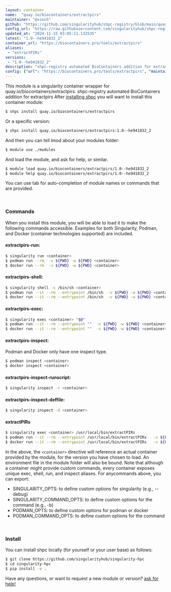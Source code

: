 ```yaml
---
layout: container
name:  "quay.io/biocontainers/extractpirs"
maintainer: "@vsoch"
github: "https://github.com/singularityhub/shpc-registry/blob/main/quay.io/biocontainers/extractpirs/container.yaml"
config_url: "https://raw.githubusercontent.com/singularityhub/shpc-registry/main/quay.io/biocontainers/extractpirs/container.yaml"
updated_at: "2024-11-15 03:05:11.132535"
latest: "1.0--he941832_2"
container_url: "https://biocontainers.pro/tools/extractpirs"
aliases:
 - "extractPIRs"
versions:
 - "1.0--he941832_2"
description: "shpc-registry automated BioContainers addition for extractpirs"
config: {"url": "https://biocontainers.pro/tools/extractpirs", "maintainer": "@vsoch", "description": "shpc-registry automated BioContainers addition for extractpirs", "latest": {"1.0--he941832_2": "sha256:452c858fcfbf32530ec4dfa98350f4db9cac4ec1b799cfd98f168383260eb22e"}, "tags": {"1.0--he941832_2": "sha256:452c858fcfbf32530ec4dfa98350f4db9cac4ec1b799cfd98f168383260eb22e"}, "docker": "quay.io/biocontainers/extractpirs", "aliases": {"extractPIRs": "/usr/local/bin/extractPIRs"}}
---
```


This module is a singularity container wrapper for quay.io/biocontainers/extractpirs.
shpc-registry automated BioContainers addition for extractpirs
After [installing shpc](#install) you will want to install this container module:


```bash
$ shpc install quay.io/biocontainers/extractpirs
```

Or a specific version:

```bash
$ shpc install quay.io/biocontainers/extractpirs:1.0--he941832_2
```

And then you can tell lmod about your modules folder:

```bash
$ module use ./modules
```

And load the module, and ask for help, or similar.

```bash
$ module load quay.io/biocontainers/extractpirs/1.0--he941832_2
$ module help quay.io/biocontainers/extractpirs/1.0--he941832_2
```

You can use tab for auto-completion of module names or commands that are provided.

<br>

### Commands

When you install this module, you will be able to load it to make the following commands accessible.
Examples for both Singularity, Podman, and Docker (container technologies supported) are included.

#### extractpirs-run:

```bash
$ singularity run <container>
$ podman run --rm  -v ${PWD} -w ${PWD} <container>
$ docker run --rm  -v ${PWD} -w ${PWD} <container>
```

#### extractpirs-shell:

```bash
$ singularity shell -s /bin/sh <container>
$ podman run --it --rm --entrypoint /bin/sh  -v ${PWD} -w ${PWD} <container>
$ docker run --it --rm --entrypoint /bin/sh  -v ${PWD} -w ${PWD} <container>
```

#### extractpirs-exec:

```bash
$ singularity exec <container> "$@"
$ podman run --it --rm --entrypoint ""  -v ${PWD} -w ${PWD} <container> "$@"
$ docker run --it --rm --entrypoint ""  -v ${PWD} -w ${PWD} <container> "$@"
```

#### extractpirs-inspect:

Podman and Docker only have one inspect type.

```bash
$ podman inspect <container>
$ docker inspect <container>
```

#### extractpirs-inspect-runscript:

```bash
$ singularity inspect -r <container>
```

#### extractpirs-inspect-deffile:

```bash
$ singularity inspect -d <container>
```


#### extractPIRs

```bash
$ singularity exec <container> /usr/local/bin/extractPIRs
$ podman run --it --rm --entrypoint /usr/local/bin/extractPIRs   -v ${PWD} -w ${PWD} <container> -c " $@"
$ docker run --it --rm --entrypoint /usr/local/bin/extractPIRs   -v ${PWD} -w ${PWD} <container> -c " $@"
```



In the above, the `<container>` directive will reference an actual container provided
by the module, for the version you have chosen to load. An environment file in the
module folder will also be bound. Note that although a container
might provide custom commands, every container exposes unique exec, shell, run, and
inspect aliases. For anycommands above, you can export:

 - SINGULARITY_OPTS: to define custom options for singularity (e.g., --debug)
 - SINGULARITY_COMMAND_OPTS: to define custom options for the command (e.g., -b)
 - PODMAN_OPTS: to define custom options for podman or docker
 - PODMAN_COMMAND_OPTS: to define custom options for the command

<br>

### Install

You can install shpc locally (for yourself or your user base) as follows:

```bash
$ git clone https://github.com/singularityhub/singularity-hpc
$ cd singularity-hpc
$ pip install -e .
```

Have any questions, or want to request a new module or version? [ask for help!](https://github.com/singularityhub/singularity-hpc/issues)